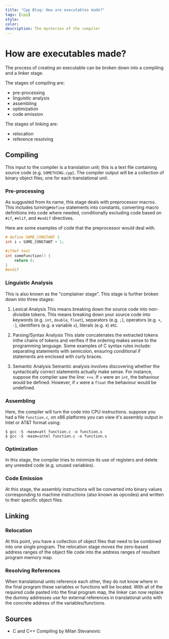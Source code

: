 ```yaml
---
title: "Cpp Blog: How are executables made?"
tags: [cpp]
style:
color:
description: The mysteries of the compiler
---
```


# How are executables made?

The process of creating an executable can be broken down into a compiling and a linker stage.

The stages of compiling are:
- pre-processing
- linguistic analysis
- assembling
- optimization
- code emission

The stages of linking are:
- relocation
- reference resolving

## Compiling
This input to the compiler is a translation unit; this is a text file containing source code (e.g. `SOMETHING.cpp`). The compiler output will be a collection of binary object files, one for each translational unit.

### Pre-processing
As suggusted from its name, this stage deals with preprocessor macros. This includes turning`#define` statements into constants, converting macro definitions into code where needed, conditionally excluding code based on `#if`, `#elif`, and `#endif` directives.

Here are some examples of code that the preprocessor would deal with.
```cpp
# define SOME_CONSTANT 1
int i = SOME_CONSTANT + 1;

#ifdef test
int someFunction() {
    return 0;
}
#endif
```

### Linguistic Analysis
This is also known as the "complainer stage". This stage is further broken down into three stages:

1. Lexical Analysis
This means breaking down the source code into non-divisible tokens. This means breaking down your source code into keywords (e.g. `int`, `double`, `float`), separators (e.g. `;`), operators (e.g. `+`, `-`), identifiers (e.g. a variable `x`), literals (e.g. `4`) etc.

2. Parsing/Syntax Analysis
This state concatenates the extracted tokens inthe chains of tokens and verifies if the ordering makes sense to the programming language. Some examples of C syntax rules include: separating statements with semicolon, ensuring conditional if statements are enclosed with curly braces.

3. Semantic Analysis
Semantic analysis involves discovering whether the syntactically correct statements actually make sense. For instance, suppose the compiler saw the line: `++x`. If `x` were an `int`, the behaviour would be defined. However, if `x` were a `float` the behaviour would be undefined.

### Assembling
Here, the compiler will turn the code into CPU instructions. suppose you had a file `function.c`, on x86 platforms you can view it's assembly output in Intel or AT&T format using:
```consolve
$ gcc -S -masm=att function.c -o function.s
$ gcc -S -masm=intel function.c -o function.s
```

### Optimization
In this stage, the compiler tries to minimize its use of registers and delete any uneeded code (e.g. unused variables).

### Code Emission
At this stage, the assembly instructions will be converted into binary values corresponding to machine instructions (also known as opcodes) and written to their specific object files.

## Linking
### Relocation
At this point, you have a collection of object files that need to be combined into one single program. The relocation stage moves the zero-based address ranges of the object file code into the address ranges of resultant program memory map.

### Resolving References
When translational units reference each other, they do not know where in the final program these variables or functions will be located. With all of the required code pasted into the final program map, the linker can now replace the dummy addresses use for external references in translational units with the concrete address of the variables/functions.

## Sources
- C and C++ Compiling by Milan Stevanovic
